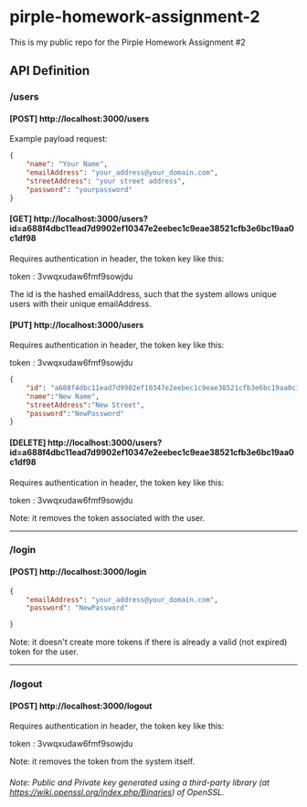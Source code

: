# pirple-homework-assignment-2
This is my public repo for the Pirple Homework Assignment #2

## API Definition

### /users

#### [POST]  http://localhost:3000/users

Example payload request:

```json
{
    "name": "Your Name",
    "emailAddress": "your_address@your_domain.com",
    "streetAddress": "your street address",
    "password": "yourpassword"
}
```

#### [GET]  http://localhost:3000/users?id=a688f4dbc11ead7d9902ef10347e2eebec1c9eae38521cfb3e6bc19aa0c1df98

Requires authentication in header, the token key like this:

token : 3vwqxudaw6fmf9sowjdu

The id is the hashed emailAddress, such that the system allows unique users with their unique emailAddress.

#### [PUT]  http://localhost:3000/users

Requires authentication in header, the token key like this:

token : 3vwqxudaw6fmf9sowjdu

```json
{
	"id": "a688f4dbc11ead7d9902ef10347e2eebec1c9eae38521cfb3e6bc19aa0c1df98",    //required field
	"name":"New Name",
	"streetAddress":"New Street",
	"password":"NewPassword"
}
```

#### [DELETE] http://localhost:3000/users?id=a688f4dbc11ead7d9902ef10347e2eebec1c9eae38521cfb3e6bc19aa0c1df98

Requires authentication in header, the token key like this:

token : 3vwqxudaw6fmf9sowjdu

Note: it removes the token associated with the user.

______________________________________________________________________________________________________________

### /login

#### [POST]  http://localhost:3000/login

```json
{
	"emailAddress": "your_address@your_domain.com",
	"password": "NewPassword"

}
```

Note: it doesn't create more tokens if there is already a valid (not expired) token for the user.

______________________________________________________________________________________________________________

### /logout

#### [POST]  http://localhost:3000/logout

Requires authentication in header, the token key like this:

token : 3vwqxudaw6fmf9sowjdu

Note: it removes the token from the system itself.

###### *Note: Public and Private key generated using a third-party library (at https://wiki.openssl.org/index.php/Binaries) of OpenSSL.*
